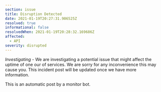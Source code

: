 ```yaml
---
section: issue
title: Disruption Detected
date: 2021-01-19T20:27:31.906525Z
resolved: true
informational: false
resolvedWhen: 2021-01-19T20:28:32.169686Z
affected:
  - API
severity: disrupted
---
```

*Investigating* - We are investigating a potential issue that might affect the uptime of one our of services. We are sorry for any inconvenience this may cause you. This incident post will be updated once we have more information.

This is an automatic post by a monitor bot.
        